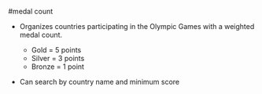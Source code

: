 #medal count

- Organizes countries participating in the Olympic Games with a weighted medal count.

  - Gold = 5 points
  - Silver = 3 points
  - Bronze = 1 point
  
- Can search by country name and minimum score
